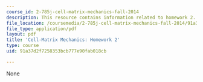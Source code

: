 ```yaml
---
course_id: 2-785j-cell-matrix-mechanics-fall-2014
description: This resource contains information related to homework 2.
file_location: /coursemedia/2-785j-cell-matrix-mechanics-fall-2014/91a37d2f7258353bcb777e90fab018cb_MIT2_785JF14_Homework_2.pdf
file_type: application/pdf
layout: pdf
title: 'Cell-Matrix Mechanics: Homework 2'
type: course
uid: 91a37d2f7258353bcb777e90fab018cb

---
```

None
